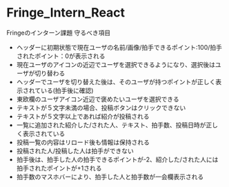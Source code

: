 # Fringe_Intern_React
 Fringeのインターン課題
守るべき項目
- ヘッダーに初期状態で現在ユーザの名前/画像/拍手できるポイント:100/拍手されたポイント：0が表示される 
- 現在ユーザのアイコンの近辺でユーザを選択できるようになり、選択後はユーザが切り替わる
- ヘッダーでユーザを切り替えた後は、そのユーザが持つポイントが正しく表示されている(拍手後に確認)
- 東欧欄のユーザアイコン近辺で褒めたいユーザを選択できる
- テキストが５文字未満の場合、投稿ボタンはクリックできない
- テキストが５文字以上であれば紹介が投稿される
- 一覧に追加された紹介した/された人、テキスト、拍手数、投稿日時が正しく表示されている
- 投稿一覧の内容はリロード後も情報は保持される
- 投稿された人/投稿した人は拍手ができない
- 拍手後は、拍手した人の拍手できるポイントが-2、紹介した/された人には拍手されたポイントが+1される
- 拍手数のマスホバーにより、拍手した人と拍手数が一会欄表示される
